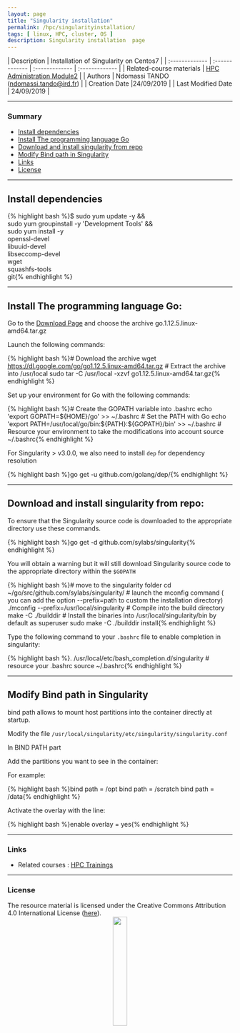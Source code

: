 ```yaml
---
layout: page
title: "Singularity installation"
permalink: /hpc/singularityinstallation/
tags: [ linux, HPC, cluster, OS ]
description: Singularity installation  page
---
```


| Description | Installation of Singularity on Centos7 |
| :------------- | :------------- | :------------- | :------------- |
| Related-course materials | [HPC Administration Module2](https://southgreenplatform.github.io/trainings/Module1/) |
| Authors | Ndomassi TANDO (ndomassi.tando@ird.fr)  |
| Creation Date |24/09/2019 |
| Last Modified Date | 24/09/2019 |


-----------------------


### Summary

<!-- TOC depthFrom:2 depthTo:2 withLinks:1 updateOnSave:1 orderedList:0 -->
* [Install dependencies](#part-1)
* [Install The programming  language Go](#part-2)
* [Download and install singularity from repo](#part-3)
* [Modify Bind path in Singularity](#part-4)
* [Links](#links)
* [License](#license)


-----------------------
<a name="part-1"></a>
## Install dependencies

 {% highlight bash %}$ sudo yum update -y && \
      sudo yum groupinstall -y 'Development Tools' && \
      sudo yum install -y \
      openssl-devel \
      libuuid-devel \
      libseccomp-devel \
      wget \
      squashfs-tools \
      git{% endhighlight %}

-------------------------------------------------------------------------------------

<a name="part-2"></a>
## Install The programming  language Go:

Go to the [Download Page](https://golang.org/dl/) and choose the archive go.1.12.5.linux-amd64.tar.gz

Launch the following commands:

  {% highlight bash %}# Download the archive
    wget https://dl.google.com/go/go1.12.5.linux-amd64.tar.gz
    # Extract the archive into /usr/local
    sudo tar -C /usr/local -xzvf go1.12.5.linux-amd64.tar.gz{% endhighlight %}

Set up your environment for Go with  the following commands:

  {% highlight bash %}# Create the GOPATH variable into .bashrc
    echo 'export GOPATH=${HOME}/go' >> ~/.bashrc
    # Set the PATH with Go
    echo 'export PATH=/usr/local/go/bin:${PATH}:${GOPATH}/bin' >> ~/.bashrc
    # Resource your environment to take the modifications into account
     source ~/.bashrc{% endhighlight %}

For Singularity > v3.0.0, we also need to install `dep` for dependency resolution

  {% highlight bash %}go get -u github.com/golang/dep/{% endhighlight %}



----------------------------------------------------------------------------------------------

<a name="part-3"></a>
## Download and install singularity from repo:

To ensure that the Singularity source code is downloaded to the appropriate directory use these commands.

   {% highlight bash %}go get -d github.com/sylabs/singularity{% endhighlight %}

You will obtain a warning but it will still download Singularity source code to the appropriate directory within the `$GOPATH`
     
   {% highlight bash %}# move to the singularity folder
     cd ~/go/src/github.com/sylabs/singularity/ 
     # launch the mconfig command ( you can add the option --prefix=path to custom the installation directory)
     ./mconfig --prefix=/usr/local/singularity
     # Compile into the build directory
     make -C ./builddir
     # Install the binaries into /usr/local/singularity/bin by default as superuser
     sudo make -C ./builddir install{% endhighlight %} 
 
Type the following command to  your `.bashrc` file to enable completion in singularity:
 
   {% highlight bash %}. /usr/local/etc/bash_completion.d/singularity
    # resource your .bashrc
    source ~/.bashrc{% endhighlight %}


---------------------------------------------------------------------------------------------------

<a name="part-4"></a>
## Modify Bind path in Singularity

bind path allows to mount host partitions into the container directly at startup.

Modify the  file `/usr/local/singularity/etc/singularity/singularity.conf`

In BIND PATH part

Add the partitions you want to see in the container:

For example:

{% highlight bash %}bind path = /opt
bind path = /scratch
bind path = /data{% endhighlight %}


Activate the overlay with the line:

{% highlight bash %}enable overlay = yes{% endhighlight %}

  
---------------------------------------------------------------------------------------------------

### Links
<a name="links"></a>

* Related courses : [HPC Trainings](https://southgreenplatform.github.io/trainings/HPC/)


-----------------------

### License
<a name="license"></a>

<div>
The resource material is licensed under the Creative Commons Attribution 4.0 International License (<a href="http://creativecommons.org/licenses/by-nc-sa/4.0/">here</a>).
<center><img width="25%" class="img-responsive" src="http://creativecommons.org.nz/wp-content/uploads/2012/05/by-nc-sa1.png"/>
</center>
</div>
                  
 
